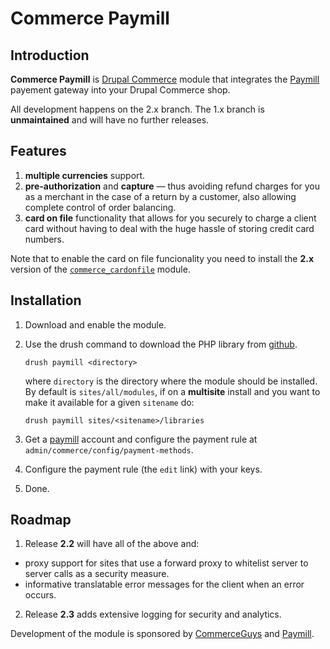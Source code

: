 # Commerce Paymill

## Introduction 

**Commerce Paymill** is [Drupal Commerce](https://drupal.org/project/commerce)
module that integrates the [Paymill](https://paymill.com) payement
gateway into your Drupal Commerce shop.

All development happens on the 2.x branch. The 1.x branch is
**unmaintained** and will have no further releases.

## Features

 1. **multiple currencies** support.
 2. **pre-authorization** and **capture** &mdash; thus avoiding refund
    charges for you as a merchant in the case of a return by a
    customer, also allowing complete control of order balancing.    
 3. **card on file** functionality that allows for you securely to
    charge a client card without having to deal with the huge hassle
    of storing credit card numbers.

Note that to enable the card on file funcionality you need to install
the **2.x** version of the
[`commerce_cardonfile`](https://drupal.org/project/commerce_cardonfile)
module.

## Installation 

 1. Download and enable the module.

 2. Use the drush command to download the PHP library from
    [github](https://github.com/paymill/paymill-php).
    
        drush paymill <directory>
        
    where `directory` is the directory where the module should be
    installed. By default is `sites/all/modules`, if on a
    **multisite** install and you want to make it available for a
    given `sitename` do:
    
        drush paymill sites/<sitename>/libraries 
              
 3. Get a [paymill](https://paymill.com) account and configure the
    payment rule at `admin/commerce/config/payment-methods`. 
    
 4. Configure the payment rule (the `edit` link) with your keys.   
   
 5. Done.  
   
## Roadmap

 1. Release **2.2** will have all of the above and:
  + proxy support for sites that use a forward proxy to whitelist
    server to server calls as a security measure.
  + informative translatable error messages for the client when an
    error occurs.
    
 2. Release **2.3** adds extensive logging for security and analytics.
 
Development of the module is sponsored by
[CommerceGuys](http://commerceguys.com) and
[Paymill](https://paymill.com).
